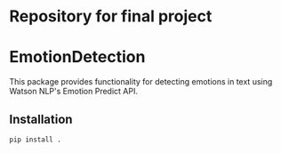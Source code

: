 # Repository for final project

# EmotionDetection

This package provides functionality for detecting emotions in text using Watson NLP's Emotion Predict API.

## Installation

```bash
pip install .